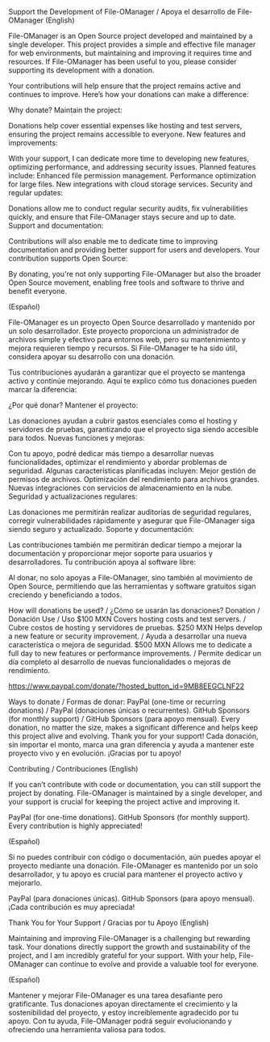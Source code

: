 Support the Development of File-OManager / Apoya el desarrollo de File-OManager
(English)

File-OManager is an Open Source project developed and maintained by a single developer. This project provides a simple and effective file manager for web environments, but maintaining and improving it requires time and resources. If File-OManager has been useful to you, please consider supporting its development with a donation.

Your contributions will help ensure that the project remains active and continues to improve. Here’s how your donations can make a difference:

Why donate?
Maintain the project:

Donations help cover essential expenses like hosting and test servers, ensuring the project remains accessible to everyone.
New features and improvements:

With your support, I can dedicate more time to developing new features, optimizing performance, and addressing security issues.
Planned features include:
Enhanced file permission management.
Performance optimization for large files.
New integrations with cloud storage services.
Security and regular updates:

Donations allow me to conduct regular security audits, fix vulnerabilities quickly, and ensure that File-OManager stays secure and up to date.
Support and documentation:

Contributions will also enable me to dedicate time to improving documentation and providing better support for users and developers.
Your contribution supports Open Source:

By donating, you're not only supporting File-OManager but also the broader Open Source movement, enabling free tools and software to thrive and benefit everyone.

(Español)

File-OManager es un proyecto Open Source desarrollado y mantenido por un solo desarrollador. Este proyecto proporciona un administrador de archivos simple y efectivo para entornos web, pero su mantenimiento y mejora requieren tiempo y recursos. Si File-OManager te ha sido útil, considera apoyar su desarrollo con una donación.

Tus contribuciones ayudarán a garantizar que el proyecto se mantenga activo y continúe mejorando. Aquí te explico cómo tus donaciones pueden marcar la diferencia:

¿Por qué donar?
Mantener el proyecto:

Las donaciones ayudan a cubrir gastos esenciales como el hosting y servidores de pruebas, garantizando que el proyecto siga siendo accesible para todos.
Nuevas funciones y mejoras:

Con tu apoyo, podré dedicar más tiempo a desarrollar nuevas funcionalidades, optimizar el rendimiento y abordar problemas de seguridad.
Algunas características planificadas incluyen:
Mejor gestión de permisos de archivos.
Optimización del rendimiento para archivos grandes.
Nuevas integraciones con servicios de almacenamiento en la nube.
Seguridad y actualizaciones regulares:

Las donaciones me permitirán realizar auditorías de seguridad regulares, corregir vulnerabilidades rápidamente y asegurar que File-OManager siga siendo seguro y actualizado.
Soporte y documentación:

Las contribuciones también me permitirán dedicar tiempo a mejorar la documentación y proporcionar mejor soporte para usuarios y desarrolladores.
Tu contribución apoya al software libre:

Al donar, no solo apoyas a File-OManager, sino también al movimiento de Open Source, permitiendo que las herramientas y software gratuitos sigan creciendo y beneficiando a todos.

How will donations be used? / ¿Cómo se usarán las donaciones?
Donation / Donación	Use / Uso
$100 MXN	Covers hosting costs and test servers. / Cubre costos de hosting y servidores de pruebas.
$250 MXN	Helps develop a new feature or security improvement. / Ayuda a desarrollar una nueva característica o mejora de seguridad.
$500 MXN	Allows me to dedicate a full day to new features or performance improvements. / Permite dedicar un día completo al desarrollo de nuevas funcionalidades o mejoras de rendimiento.

https://www.paypal.com/donate/?hosted_button_id=9MB8EEGCLNF22

Ways to donate / Formas de donar:
PayPal (one-time or recurring donations) / PayPal (donaciones únicas o recurrentes).
GitHub Sponsors (for monthly support) / GitHub Sponsors (para apoyo mensual).
Every donation, no matter the size, makes a significant difference and helps keep this project alive and evolving. Thank you for your support!
Cada donación, sin importar el monto, marca una gran diferencia y ayuda a mantener este proyecto vivo y en evolución. ¡Gracias por tu apoyo!

Contributing / Contribuciones
(English)

If you can’t contribute with code or documentation, you can still support the project by donating. File-OManager is maintained by a single developer, and your support is crucial for keeping the project active and improving it.

PayPal (for one-time donations).
GitHub Sponsors (for monthly support).
Every contribution is highly appreciated!

(Español)

Si no puedes contribuir con código o documentación, aún puedes apoyar el proyecto mediante una donación. File-OManager es mantenido por un solo desarrollador, y tu apoyo es crucial para mantener el proyecto activo y mejorarlo.

PayPal (para donaciones únicas).
GitHub Sponsors (para apoyo mensual).
¡Cada contribución es muy apreciada!

Thank You for Your Support / Gracias por tu Apoyo
(English)

Maintaining and improving File-OManager is a challenging but rewarding task. Your donations directly support the growth and sustainability of the project, and I am incredibly grateful for your support. With your help, File-OManager can continue to evolve and provide a valuable tool for everyone.

(Español)

Mantener y mejorar File-OManager es una tarea desafiante pero gratificante. Tus donaciones apoyan directamente el crecimiento y la sostenibilidad del proyecto, y estoy increíblemente agradecido por tu apoyo. Con tu ayuda, File-OManager podrá seguir evolucionando y ofreciendo una herramienta valiosa para todos.
